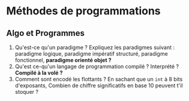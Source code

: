 # Méthodes de programmations

## Algo et Programmes
1.  Qu'est-ce qu'un paradigme ? Expliquez les paradigmes suivant : paradigme logique, paradigme impératif structuré, paradigme fonctionnel, **paradigme orienté objet ?**
2. Qu'est ce-qu'un langage de programmation compilé ? Interprété ? **Compilé à la volé ?**
3. Comment sont encodé les flottants ? En sachant que un `int` à 8 bits d'exposants, Combien de chiffre significatifs en base 10 peuvent t'il stoquer ? 
<!--stackedit_data:
eyJoaXN0b3J5IjpbLTEwOTI0MzY5NDEsLTg4MDMxNDc5OCw4MD
UxNDg2ODUsLTE4NzcxMjAxMjhdfQ==
-->